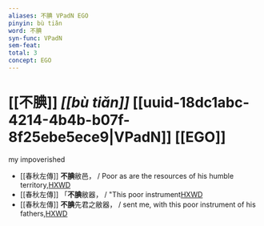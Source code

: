 ```yaml
---
aliases: 不腆 VPadN EGO
pinyin: bù tiǎn
word: 不腆
syn-func: VPadN
sem-feat: 
total: 3
concept: EGO 
---
```

# [[不腆]] *[[bù tiǎn]]*  [[uuid-18dc1abc-4214-4b4b-b07f-8f25ebe5ece9|VPadN]] [[EGO]]
my impoverished
 - [[春秋左傳]] **不腆**敝邑， / Poor as are the resources of his humble territory,[HXWD](https://hxwd.org/textview.html?location=KR1e0001_tls_005-574a.10)
 - [[春秋左傳]] 「**不腆**敝器， / "This poor instrument[HXWD](https://hxwd.org/textview.html?location=KR1e0001_tls_006-239a.12)
 - [[春秋左傳]] **不腆**先君之敝器， / sent me, with this poor instrument of his fathers,[HXWD](https://hxwd.org/textview.html?location=KR1e0001_tls_006-239a.17)